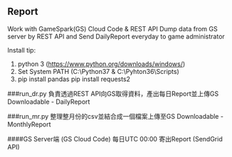 ## Report
Work with GameSpark(GS) Cloud Code & REST API
Dump data from GS server by REST API and Send DailyReport everyday to game administrator

Install tip:
1. python 3 (https://www.python.org/downloads/windows/)
2. Set System PATH (C:\Python37 & C:\Pyhton36\Scripts)
3. 	pip install pandas
	pip install requests2
	  
###run_dr.py
負責透過REST API向GS取得資料，產出每日Report並上傳GS Downloadable - DailyReport
  
###run_mr.py
整理整月份的csv並結合成一個檔案上傳至GS Downloadable - MonthlyReport
  
####GS Server端 (GS Cloud Code)
每日UTC 00:00 寄出Report (SendGrid API)